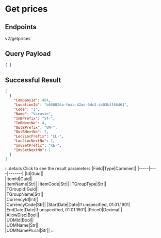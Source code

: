 # Get prices

## Endpoints

<!--@include: @/dist/md/api_url.md-->v2/getprices`

## Query Payload
```json
{ }
```

## Successful Result
```json
[
  {
    "CompanyId": 404,
    "LocationId": "b600826a-feaa-42ac-9dc3-ab03b4f66461",
    "Code": "1",
    "Name": "Varasto",
    "InBPrefix": "ST-",
    "InBNextNo": 4,
    "OutBPrefix": "VM-",
    "OutBNextNo": 2,
    "Loc2LocPrefix": "LL-",
    "Loc2LocNextNo": 1,
    "InvSetPrefix": "KE-",
    "InvSetNextNo": 1
  }
]
```
:::details Click to see the result parameters
|Field|Type|Comment|
|-----|----|-------|
|Id|Guid||	
|ItemId|Guid||	
|ItemName|Str||	
|ItemCode|Str||	
|TGroupType|Str||	
|TGroupId|Guid||	
|TGroupName|Str||	
|CurrencyId|Int||	
|CurrencyCode|Str||	
|StartDate|Date|If unspecified, 01.01.1901|
|EndDate|Date|If unspecified, 01.01.1901|
|Price0|Decimal||	
|AllowDisc|Bool||	
|UOMId|Bool||	
|UOMName|Str||	
|UOMNamePlural|Str||
:::